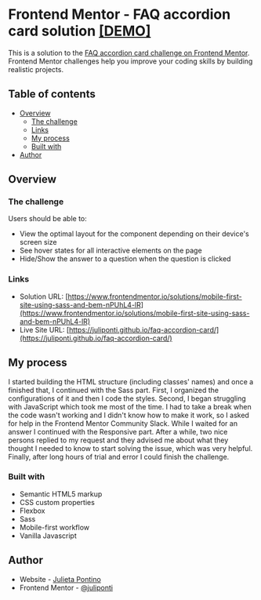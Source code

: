 # Frontend Mentor - FAQ accordion card solution [[DEMO]](https://juliponti.github.io/faq-accordion-card/)

This is a solution to the [FAQ accordion card challenge on Frontend Mentor](https://www.frontendmentor.io/challenges/faq-accordion-card-XlyjD0Oam). Frontend Mentor challenges help you improve your coding skills by building realistic projects.

## Table of contents

- [Overview](#overview)
  - [The challenge](#the-challenge)
  - [Links](#links)
  - [My process](#my-process)
  - [Built with](#built-with)
- [Author](#author)

## Overview

### The challenge

Users should be able to:

- View the optimal layout for the component depending on their device's screen size
- See hover states for all interactive elements on the page
- Hide/Show the answer to a question when the question is clicked

### Links

- Solution URL: [https://www.frontendmentor.io/solutions/mobile-first-site-using-sass-and-bem-nPUhL4-lR](https://www.frontendmentor.io/solutions/mobile-first-site-using-sass-and-bem-nPUhL4-lR)
- Live Site URL: [https://juliponti.github.io/faq-accordion-card/](https://juliponti.github.io/faq-accordion-card/)

## My process

I started building the HTML structure (including classes' names) and once a finished that, I continued with the Sass part. First, I organized the configurations of it and then I code the styles. Second, I began struggling with JavaScript which took me most of the time. I had to take a break when the code wasn't working and I didn't know how to make it work, so I asked for help in the Frontend Mentor Community Slack. While I waited for an answer I continued with the Responsive part. After a while, two nice persons replied to my request and they advised me about what they thought I needed to know to start solving the issue, which was very helpful. Finally, after long hours of trial and error I could finish the challenge.

### Built with

- Semantic HTML5 markup
- CSS custom properties
- Flexbox
- Sass
- Mobile-first workflow
- Vanilla Javascript

## Author

- Website - [Julieta Pontino](https://portfoliojulietapontino.000webhostapp.com/)
- Frontend Mentor - [@juliponti](https://www.frontendmentor.io/profile/juliponti)
